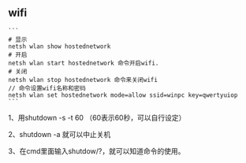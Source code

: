 ## wifi

	```
	# 显示
	netsh wlan show hostednetwork
	# 开启
	netsh wlan start hostednetwork 命令开启wifi.
	# 关闭
	netsh wlan stop hostednetwork 命令来关闭wifi
	// 命令设置wifi名称和密码
	netsh wlan set hostednetwork mode=allow ssid=winpc key=qwertyuiop
	```

1、用shutdown -s -t 60          （60表示60秒，可以自行设定）

2、shutdown -a 就可以中止关机

3、在cmd里面输入shutdow/?，就可以知道命令的使用。
